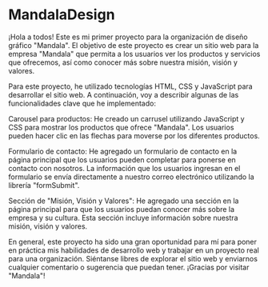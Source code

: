 # MandalaDesign
¡Hola a todos! Este es mi primer proyecto para la organización de diseño gráfico "Mandala". El objetivo de este proyecto es crear un sitio web para la empresa "Mandala" que permita a los usuarios ver los productos y servicios que ofrecemos, así como conocer más sobre nuestra misión, visión y valores.

Para este proyecto, he utilizado tecnologías HTML, CSS y JavaScript para desarrollar el sitio web. A continuación, voy a describir algunas de las funcionalidades clave que he implementado:

Carousel para productos: He creado un carrusel utilizando JavaScript y CSS para mostrar los productos que ofrece "Mandala". Los usuarios pueden hacer clic en las flechas para moverse por los diferentes productos.

Formulario de contacto: He agregado un formulario de contacto en la página principal que los usuarios pueden completar para ponerse en contacto con nosotros. La información que los usuarios ingresan en el formulario se envía directamente a nuestro correo electrónico utilizando la librería "formSubmit".

Sección de "Misión, Visión y Valores": He agregado una sección en la página principal para que los usuarios puedan conocer más sobre la empresa y su cultura. Esta sección incluye información sobre nuestra misión, visión y valores.

En general, este proyecto ha sido una gran oportunidad para mí para poner en práctica mis habilidades de desarrollo web y trabajar en un proyecto real para una organización. Siéntanse libres de explorar el sitio web y enviarnos cualquier comentario o sugerencia que puedan tener. ¡Gracias por visitar "Mandala"!

